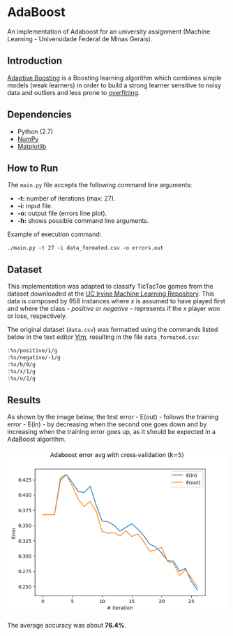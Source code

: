 # AdaBoost
An implementation of Adaboost for an university assignment (Machine Learning - Universidade Federal de Minas Gerais).

## Introduction
[Adaptive Boosting](https://en.wikipedia.org/wiki/AdaBoost) is a Boosting learning algorithm which combines simple models (weak learners) in order to build a strong learner sensitive to noisy data and outliers and less prone to [overfitting](https://en.wikipedia.org/wiki/Overfitting).

## Dependencies

* Python (2.7)
* [NumPy](http://www.numpy.org/)
* [Matplotlib](https://matplotlib.org/)

## How to Run

The `main.py` file accepts the following command line arguments:
* **-t:** number of iterations (max: 27).
* **-i:** input file.
* **-o:** output file (errors line plot).
* **-h:** shows possible command line arguments.

Example of execution command:
```
./main.py -t 27 -i data_formated.csv -o errors.out
```

## Dataset
This implementation was adapted to classify TicTacToe games from the dataset downloaded at the [UC Irvine Machine Learning Repository](https://archive.ics.uci.edu/ml/datasets/Tic-Tac-Toe+Endgame). This data is composed by 958 instances where *x* is assumed to have played first and where the class - *positive* or *negative* - represents if the *x* player won or lose, respectively.

The original dataset (`data.csv`) was formatted using the commands listed below in the text editor [Vim](http://www.vim.org/), resulting in the file `data_formated.csv`:
```
:%s/positive/1/g
:%s/negative/-1/g
:%s/b/0/g
:%s/x/1/g
:%s/o/2/g
```

## Results
As shown by the image below, the test error - E(out) - follows the training error - E(in) - by decreasing when the second one goes down and by increasing when the training error goes up, as it should be expected in a AdaBoost algorithm.

![Results](results.png)

The average accuracy was about **76.4%**.
